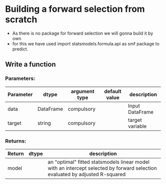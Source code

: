 # Building a forward selection from scratch
* As there is no package for forward selection we will gonna build it by own
* for this we have used import statsmodels.formula.api as smf package to predict.

## Write a function

### Parameters:

| Parameter | dtype | argument type | default value | description |
| --- | --- | --- | --- | --- | 
| data | DataFrame | compulsory |  | Input DataFrame |
| target| string | compulsory |  | target variable |


### Returns:

| Return | dtype | description |
| --- | --- | --- | 
|model ||an "optimal" fitted statsmodels linear model with an intercept selected by forward selection evaluated by adjusted R-squared|